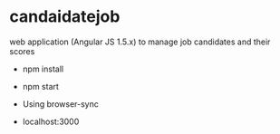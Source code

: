# candaidatejob
web application (Angular JS 1.5.x) to manage job candidates and their scores

* npm install

* npm start

* Using browser-sync
* localhost:3000
